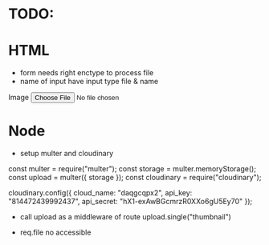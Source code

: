 # TODO:

<!-- ALL THIS WAS FIRST ATTEMPT - CHANGED - WROTE BLOG -->

# HTML

- form needs right enctype to process file <!--  enctype='multipart/form-data'  -->
- name of input have input type file & name

<form action='/houses' method="post" enctype="multipart/form-data">
  <div class='form-group'>
    <label for='thumbnail'>Image</label>
    <input type='file' class='form-control-file' id='thumbnail' name='thumbnail' placeholder='Enter your properties name.'>
  </div>
</form>

# Node

- setup multer and cloudinary

const multer = require("multer");
const storage = multer.memoryStorage();
const upload = multer({ storage });
const cloudinary = require("cloudinary");

cloudinary.config({
cloud_name: "daqgcqpx2",
api_key: "814472439992437",
api_secret: "hX1-exAwBGcmrzR0XXo6gU5Ey70"
});

- call upload as a middleware of route
  upload.single("thumbnail") <!-- name must match the name of input in html -->

- req.file no accessible
